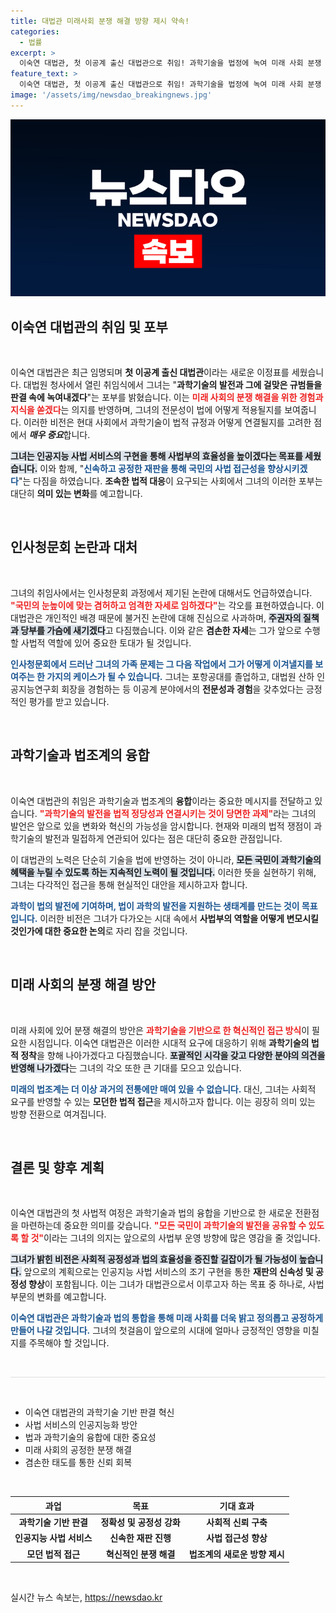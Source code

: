 ```yaml
---
title: 대법관 미래사회 분쟁 해결 방향 제시 약속!
categories:
  - 법률
excerpt: >
  이숙연 대법관, 첫 이공계 출신 대법관으로 취임! 과학기술을 법정에 녹여 미래 사회 분쟁 해결에 나선다고 선언. 논란 속에서도 국민의 사법 접근성 향상에 힘쓰겠다는 포부를 밝혔습니다. 클릭해서 자세히 알아보세요!
feature_text: >
  이숙연 대법관, 첫 이공계 출신 대법관으로 취임! 과학기술을 법정에 녹여 미래 사회 분쟁 해결에 나선다고 선언. 논란 속에서도 국민의 사법 접근성 향상에 힘쓰겠다는 포부를 밝혔습니다. 클릭해서 자세히 알아보세요!
image: '/assets/img/newsdao_breakingnews.jpg'
---
```


<p><img src="/assets/img/newsdao_breakingnews.jpg" alt="pcversion 속보" /></p>

<h2 data-ke-size="size26">이숙연 대법관의 취임 및 포부</h2>

<p data-ke-size="size16">&nbsp;</p>

<p>이숙연 대법관은 최근 임명되며 <strong>첫 이공계 출신 대법관</strong>이라는 새로운 이정표를 세웠습니다. 대법원 청사에서 열린 취임식에서 그녀는 "<strong>과학기술의 발전과 그에 걸맞은 규범들을 판결 속에 녹여내겠다</strong>"는 포부를 밝혔습니다. 이는 <b><span style="color: #ee2323;">미래 사회의 분쟁 해결을 위한 경험과 지식을 쏟겠다</span></b>는 의지를 반영하며, 그녀의 전문성이 법에 어떻게 적용될지를 보여줍니다. 이러한 비전은 현대 사회에서 과학기술이 법적 규정과 어떻게 연결될지를 고려한 점에서 <strong><em>매우 중요</em></strong>합니다. </p>

<p><b><span style="background-color: #21538527;">그녀는 인공지능 사법 서비스의 구현을 통해 사법부의 효율성을 높이겠다는 목표를 세웠습니다.</span></b> 이와 함께, "<b><span style="color: #1a5490;">신속하고 공정한 재판을 통해 국민의 사법 접근성을 향상시키겠다</span></b>"는 다짐을 하였습니다. <b>조속한 법적 대응</b>이 요구되는 사회에서 그녀의 이러한 포부는 대단히 <strong>의미 있는 변화</strong>를 예고합니다.</p>

<p data-ke-size="size16">&nbsp;</p>

<h2 data-ke-size="size26">인사청문회 논란과 대처</h2>

<p data-ke-size="size16">&nbsp;</p>

<p>그녀의 취임사에서는 인사청문회 과정에서 제기된 논란에 대해서도 언급하였습니다. <b><span style="color: #ee2323;">"국민의 눈높이에 맞는 겸허하고 엄격한 자세로 임하겠다"</span></b>는 각오를 표현하였습니다. 이 대법관은 개인적인 배경 때문에 불거진 논란에 대해 진심으로 사과하며, <b><span style="background-color: #21538527;">주권자의 질책과 당부를 가슴에 새기겠다</span></b>고 다짐했습니다. 이와 같은 <strong>겸손한 자세</strong>는 그가 앞으로 수행할 사법적 역할에 있어 중요한 토대가 될 것입니다.</p>

<p><b><span style="color: #1a5490;">인사청문회에서 드러난 그녀의 가족 문제는 그 다음 작업에서 그가 어떻게 이겨낼지를 보여주는 한 가지의 케이스가 될 수 있습니다.</span></b> 그녀는 포항공대를 졸업하고, 대법원 산하 인공지능연구회 회장을 경험하는 등 이공계 분야에서의 <strong>전문성과 경험</strong>을 갖추었다는 긍정적인 평가를 받고 있습니다.</p>

<p data-ke-size="size16">&nbsp;</p>

<h2 data-ke-size="size26">과학기술과 법조계의 융합</h2>

<p data-ke-size="size16">&nbsp;</p>

<p>이숙연 대법관의 취임은 과학기술과 법조계의 <strong>융합</strong>이라는 중요한 메시지를 전달하고 있습니다. <b><span style="color: #ee2323;">"과학기술의 발전을 법적 정당성과 연결시키는 것이 당면한 과제"</span></b>라는 그녀의 발언은 앞으로 있을 변화와 혁신의 가능성을 암시합니다. 현재와 미래의 법적 쟁점이 과학기술의 발전과 밀접하게 연관되어 있다는 점은 대단히 중요한 관점입니다.</p>

<p>이 대법관의 노력은 단순히 기술을 법에 반영하는 것이 아니라, <b><span style="background-color: #21538527;">모든 국민이 과학기술의 혜택을 누릴 수 있도록 하는 지속적인 노력이 될 것입니다.</span></b> 이러한 뜻을 실현하기 위해, 그녀는 다각적인 접근을 통해 현실적인 대안을 제시하고자 합니다. </p>

<p><b><span style="color: #1a5490;">과학이 법의 발전에 기여하며, 법이 과학의 발전을 지원하는 생태계를 만드는 것이 목표입니다.</span></b> 이러한 비전은 그녀가 다가오는 시대 속에서 <b>사법부의 역할을 어떻게 변모시킬 것인가에 대한 중요한 논의</b>로 자리 잡을 것입니다.</p>

<p data-ke-size="size16">&nbsp;</p>

<h2 data-ke-size="size26">미래 사회의 분쟁 해결 방안</h2>

<p data-ke-size="size16">&nbsp;</p>

<p>미래 사회에 있어 분쟁 해결의 방안은 <b><span style="color: #ee2323;">과학기술을 기반으로 한 혁신적인 접근 방식</span></b>이 필요한 시점입니다. 이숙연 대법관은 이러한 시대적 요구에 대응하기 위해 <strong>과학기술의 법적 정착</strong>을 향해 나아가겠다고 다짐했습니다. <b><span style="background-color: #21538527;">포괄적인 시각을 갖고 다양한 분야의 의견을 반영해 나가겠다</span></b>는 그녀의 각오 또한 큰 기대를 모으고 있습니다.</p>

<p><b><span style="color: #1a5490;">미래의 법조계는 더 이상 과거의 전통에만 매여 있을 수 없습니다.</span></b> 대신, 그녀는 사회적 요구를 반영할 수 있는 <strong>모던한 법적 접근</strong>을 제시하고자 합니다. 이는 굉장히 의미 있는 방향 전환으로 여겨집니다.</p>

<p data-ke-size="size16">&nbsp;</p>

<h2 data-ke-size="size26">결론 및 향후 계획</h2>

<p data-ke-size="size16">&nbsp;</p>

<p>이숙연 대법관의 첫 사법적 여정은 과학기술과 법의 융합을 기반으로 한 새로운 전환점을 마련하는데 중요한 의미를 갖습니다. <b><span style="color: #ee2323;">"모든 국민이 과학기술의 발전을 공유할 수 있도록 할 것"</span></b>이라는 그녀의 의지는 앞으로의 사법부 운영 방향에 많은 영감을 줄 것입니다. </p>

<p><b><span style="background-color: #21538527;">그녀가 밝힌 비전은 사회적 공정성과 법의 효율성을 증진할 길잡이가 될 가능성이 높습니다.</span></b> 앞으로의 계획으로는 인공지능 사법 서비스의 조기 구현을 통한 <strong>재판의 신속성 및 공정성 향상</strong>이 포함됩니다. 이는 그녀가 대법관으로서 이루고자 하는 목표 중 하나로, 사법 부문의 변화를 예고합니다.</p>

<p><b><span style="color: #1a5490;">이숙연 대법관은 과학기술과 법의 통합을 통해 미래 사회를 더욱 밝고 정의롭고 공정하게 만들어 나갈 것입니다.</span></b> 그녀의 첫걸음이 앞으로의 시대에 얼마나 긍정적인 영향을 미칠지를 주목해야 할 것입니다.</p>

<p data-ke-size="size16">&nbsp;</p>

<hr style="height: 1px; background-color: #ddd; border: none;"/>

<p data-ke-size="size16">&nbsp;</p>

<ul>
    <li>이숙연 대법관의 과학기술 기반 판결 혁신</li>
    <li>사법 서비스의 인공지능화 방안</li>
    <li>법과 과학기술의 융합에 대한 중요성</li>
    <li>미래 사회의 공정한 분쟁 해결</li>
    <li>겸손한 태도를 통한 신뢰 회복</li>
</ul>

<p data-ke-size="size16">&nbsp;</p>

<table style="width:100%; border-collapse: collapse;">
    <thead>
        <tr>
            <th style="text-align: center;">과업</th>
            <th style="text-align: center;">목표</th>
            <th style="text-align: center;">기대 효과</th>
        </tr>
    </thead>
    <tbody>
        <tr>
            <td style="text-align: center; height: 17px;"><b>과학기술 기반 판결</b></td>
            <td style="text-align: center; height: 17px;"><b>정확성 및 공정성 강화</b></td>
            <td style="text-align: center; height: 17px;"><b>사회적 신뢰 구축</b></td>
        </tr>
        <tr>
            <td style="text-align: center; height: 17px;"><b>인공지능 사법 서비스</b></td>
            <td style="text-align: center; height: 17px;"><b>신속한 재판 진행</b></td>
            <td style="text-align: center; height: 17px;"><b>사법 접근성 향상</b></td>
        </tr>
        <tr>
            <td style="text-align: center; height: 17px;"><b>모던 법적 접근</b></td>
            <td style="text-align: center; height: 17px;"><b>혁신적인 분쟁 해결</b></td>
            <td style="text-align: center; height: 17px;"><b>법조계의 새로운 방향 제시</b></td>
        </tr>
    </tbody>
</table>

<p data-ke-size="size16">&nbsp;</p>
실시간 뉴스 속보는, <a href="https://newsdao.kr" rel="dofollow">https://newsdao.kr</a>


